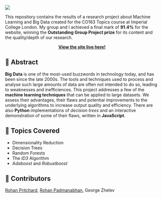 <img src="http://zesh.me/Zt8vmX+"/>

This repository contains the results of a research project about Machine Learning and Big Data created for the CO163 Topics course at Imperial College London. My group and I achieved a final mark of **91.4%** for the website, winning the **Outstanding Group Project prize** for its content and the quality/depth of our research.

<a href="http://d.zeshan.me/topics/"><p align="center">**View the site live here!**</p></a>

## 📰 Abstract
**Big Data** is one of the most-used buzzwords in technology today, and has been since the late 2000s. The tools and techniques used to process and analyse such large amounts of data are often not intended to do so, leading to weaknesses and inefficiences. This project addresses a few of the **machine learning techniques** that can be applied to large datasets. We assess their advantages, their flaws and potential improvements to the underlying algorithms to increase output quality and efficiency. There are also **Python** implementations of *decision trees* and an interactive demonstration of some of their flaws, written in **JavaScript**.

## 📖 Topics Covered
* Dimensionality Reduction
* Decision Trees
* Random Forests
* The *ID3* Algorithm
* *Adaboost* and *Robustboost*

## 🤝 Contributors
<a href="https://www.doc.ic.ac.uk/~rep15/">Rohan Pritchard</a>, <a href="https://www.doc.ic.ac.uk/~rp1615/">Rohan Padmanabhan</a>, George Zhelev
